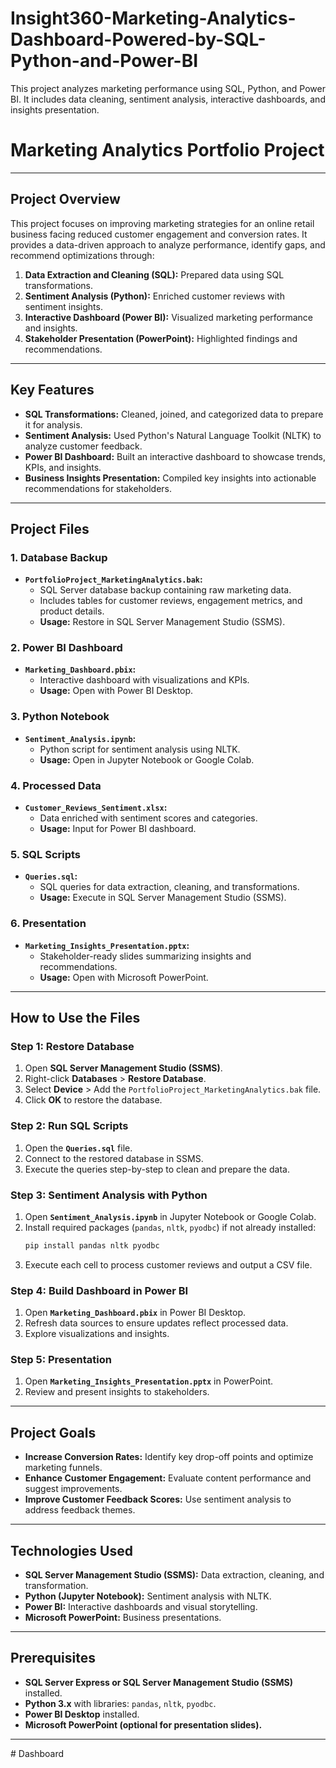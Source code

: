 # Insight360-Marketing-Analytics-Dashboard-Powered-by-SQL-Python-and-Power-BI
This project analyzes marketing performance using SQL, Python, and Power BI. It includes data cleaning, sentiment analysis, interactive dashboards, and insights presentation.
# Marketing Analytics Portfolio Project

---

## **Project Overview**  
This project focuses on improving marketing strategies for an online retail business facing reduced customer engagement and conversion rates. It provides a data-driven approach to analyze performance, identify gaps, and recommend optimizations through:
1. **Data Extraction and Cleaning (SQL):** Prepared data using SQL transformations.
2. **Sentiment Analysis (Python):** Enriched customer reviews with sentiment insights.
3. **Interactive Dashboard (Power BI):** Visualized marketing performance and insights.
4. **Stakeholder Presentation (PowerPoint):** Highlighted findings and recommendations.

---

## **Key Features**
- **SQL Transformations:** Cleaned, joined, and categorized data to prepare it for analysis.
- **Sentiment Analysis:** Used Python's Natural Language Toolkit (NLTK) to analyze customer feedback.
- **Power BI Dashboard:** Built an interactive dashboard to showcase trends, KPIs, and insights.
- **Business Insights Presentation:** Compiled key insights into actionable recommendations for stakeholders.

---

## **Project Files**
### **1. Database Backup**
- **`PortfolioProject_MarketingAnalytics.bak`:**
  - SQL Server database backup containing raw marketing data.
  - Includes tables for customer reviews, engagement metrics, and product details.
  - **Usage:** Restore in SQL Server Management Studio (SSMS).

### **2. Power BI Dashboard**
- **`Marketing_Dashboard.pbix`:**
  - Interactive dashboard with visualizations and KPIs.
  - **Usage:** Open with Power BI Desktop.

### **3. Python Notebook**
- **`Sentiment_Analysis.ipynb`:**
  - Python script for sentiment analysis using NLTK.
  - **Usage:** Open in Jupyter Notebook or Google Colab.

### **4. Processed Data**
- **`Customer_Reviews_Sentiment.xlsx`:**
  - Data enriched with sentiment scores and categories.
  - **Usage:** Input for Power BI dashboard.

### **5. SQL Scripts**
- **`Queries.sql`:**
  - SQL queries for data extraction, cleaning, and transformations.
  - **Usage:** Execute in SQL Server Management Studio (SSMS).

### **6. Presentation**
- **`Marketing_Insights_Presentation.pptx`:**
  - Stakeholder-ready slides summarizing insights and recommendations.
  - **Usage:** Open with Microsoft PowerPoint.

---

## **How to Use the Files**

### **Step 1: Restore Database**
1. Open **SQL Server Management Studio (SSMS)**.
2. Right-click **Databases** > **Restore Database**.
3. Select **Device** > Add the `PortfolioProject_MarketingAnalytics.bak` file.
4. Click **OK** to restore the database.

### **Step 2: Run SQL Scripts**
1. Open the **`Queries.sql`** file.
2. Connect to the restored database in SSMS.
3. Execute the queries step-by-step to clean and prepare the data.

### **Step 3: Sentiment Analysis with Python**
1. Open **`Sentiment_Analysis.ipynb`** in Jupyter Notebook or Google Colab.
2. Install required packages (`pandas`, `nltk`, `pyodbc`) if not already installed:
   ```bash
   pip install pandas nltk pyodbc
   ```
3. Execute each cell to process customer reviews and output a CSV file.

### **Step 4: Build Dashboard in Power BI**
1. Open **`Marketing_Dashboard.pbix`** in Power BI Desktop.
2. Refresh data sources to ensure updates reflect processed data.
3. Explore visualizations and insights.

### **Step 5: Presentation**
1. Open **`Marketing_Insights_Presentation.pptx`** in PowerPoint.
2. Review and present insights to stakeholders.

---

## **Project Goals**
- **Increase Conversion Rates:** Identify key drop-off points and optimize marketing funnels.
- **Enhance Customer Engagement:** Evaluate content performance and suggest improvements.
- **Improve Customer Feedback Scores:** Use sentiment analysis to address feedback themes.

---

## **Technologies Used**
- **SQL Server Management Studio (SSMS):** Data extraction, cleaning, and transformation.
- **Python (Jupyter Notebook):** Sentiment analysis with NLTK.
- **Power BI:** Interactive dashboards and visual storytelling.
- **Microsoft PowerPoint:** Business presentations.

---

## **Prerequisites**
- **SQL Server Express or SQL Server Management Studio (SSMS)** installed.
- **Python 3.x** with libraries: `pandas`, `nltk`, `pyodbc`.
- **Power BI Desktop** installed.
- **Microsoft PowerPoint (optional for presentation slides).**

---



#   D a s h b o a r d  
 